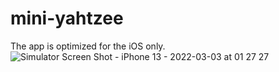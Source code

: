 # mini-yahtzee
The app is optimized for the iOS only.![Simulator Screen Shot - iPhone 13 - 2022-03-03 at 01 27 27](https://user-images.githubusercontent.com/18661657/156466907-ab1342d1-f460-4fb8-8624-d8045491310b.png)
